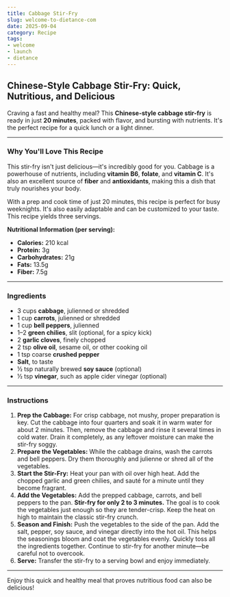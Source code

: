 ```yaml
---
title: Cabbage Stir-Fry
slug: welcome-to-dietance-com
date: 2025-09-04
category: Recipe
tags:
- welcome
- launch
- dietance
---
```


## Chinese-Style Cabbage Stir-Fry: Quick, Nutritious, and Delicious

Craving a fast and healthy meal? This **Chinese-style cabbage stir-fry** is ready in just **20 minutes**, packed with flavor, and bursting with nutrients. It's the perfect recipe for a quick lunch or a light dinner.

---

### Why You'll Love This Recipe

This stir-fry isn't just delicious—it's incredibly good for you. Cabbage is a powerhouse of nutrients, including **vitamin B6**, **folate**, and **vitamin C**. It's also an excellent source of **fiber** and **antioxidants**, making this a dish that truly nourishes your body.

With a prep and cook time of just 20 minutes, this recipe is perfect for busy weeknights. It's also easily adaptable and can be customized to your taste. This recipe yields three servings.

**Nutritional Information (per serving):**
* **Calories:** 210 kcal
* **Protein:** 3g
* **Carbohydrates:** 21g
* **Fats:** 13.5g
* **Fiber:** 7.5g

---

### Ingredients

* 3 cups **cabbage**, julienned or shredded
* 1 cup **carrots**, julienned or shredded
* 1 cup **bell peppers**, julienned
* 1–2 **green chilies**, slit (optional, for a spicy kick)
* 2 **garlic cloves**, finely chopped
* 2 tsp **olive oil**, sesame oil, or other cooking oil
* 1 tsp coarse **crushed pepper**
* **Salt**, to taste
* ½ tsp naturally brewed **soy sauce** (optional)
* ½ tsp **vinegar**, such as apple cider vinegar (optional)

---

### Instructions

1.  **Prep the Cabbage:** For crisp cabbage, not mushy, proper preparation is key. Cut the cabbage into four quarters and soak it in warm water for about 2 minutes. Then, remove the cabbage and rinse it several times in cold water. Drain it completely, as any leftover moisture can make the stir-fry soggy.
2.  **Prepare the Vegetables:** While the cabbage drains, wash the carrots and bell peppers. Dry them thoroughly and julienne or shred all of the vegetables.
3.  **Start the Stir-Fry:** Heat your pan with oil over high heat. Add the chopped garlic and green chilies, and sauté for a minute until they become fragrant.
4.  **Add the Vegetables:** Add the prepped cabbage, carrots, and bell peppers to the pan. **Stir-fry for only 2 to 3 minutes.** The goal is to cook the vegetables just enough so they are tender-crisp. Keep the heat on high to maintain the classic stir-fry crunch.
5.  **Season and Finish:** Push the vegetables to the side of the pan. Add the salt, pepper, soy sauce, and vinegar directly into the hot oil. This helps the seasonings bloom and coat the vegetables evenly. Quickly toss all the ingredients together. Continue to stir-fry for another minute—be careful not to overcook.
6.  **Serve:** Transfer the stir-fry to a serving bowl and enjoy immediately.

---

Enjoy this quick and healthy meal that proves nutritious food can also be delicious!
